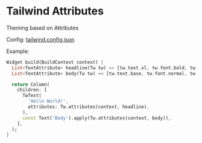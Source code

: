 # Tailwind Attributes

Theming based on Attributes

Config: [tailwind.config.json](../../apps/sandbox/tailwind.config.json)

Example: 

```dart
Widget build(BuildContext context) {
  List<TextAttribute> headline(Tw tw) => [tw.text.xl, tw.font.bold, tw.text.slate(900)];
  List<TextAttribute> body(Tw tw) => [tw.text.base, tw.font.normal, tw.font.italic, tw.text.slate700];

  return Column(
    children: [
      TwText(
        'Hello World!',
        attributes: Tw.attributes(context, headline),
      ),
      const Text('Body').apply(Tw.attributes(context, body)),
    ],
  );
}
```
